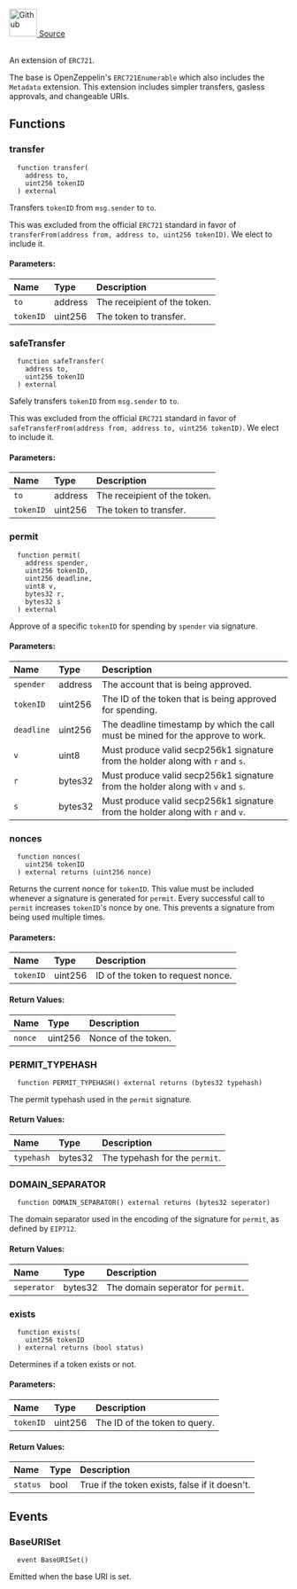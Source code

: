 <a href="https://github.com/solace-fi/solace-core/blob/main/contracts/interfaces/utils/IERC721Enhanced.sol"><img src="/img/github.svg" alt="Github" width="50px"/> Source</a><br/><br/>

An extension of `ERC721`.

The base is OpenZeppelin's `ERC721Enumerable` which also includes the `Metadata` extension. This extension includes simpler transfers, gasless approvals, and changeable URIs.


## Functions
### transfer
```solidity
  function transfer(
    address to,
    uint256 tokenID
  ) external
```
Transfers `tokenID` from `msg.sender` to `to`.

This was excluded from the official `ERC721` standard in favor of `transferFrom(address from, address to, uint256 tokenID)`. We elect to include it.

#### Parameters:
| Name | Type | Description                                                          |
| :--- | :--- | :------------------------------------------------------------------- |
| `to` | address | The receipient of the token. |
| `tokenID` | uint256 | The token to transfer. |

### safeTransfer
```solidity
  function safeTransfer(
    address to,
    uint256 tokenID
  ) external
```
Safely transfers `tokenID` from `msg.sender` to `to`.

This was excluded from the official `ERC721` standard in favor of `safeTransferFrom(address from, address to, uint256 tokenID)`. We elect to include it.

#### Parameters:
| Name | Type | Description                                                          |
| :--- | :--- | :------------------------------------------------------------------- |
| `to` | address | The receipient of the token. |
| `tokenID` | uint256 | The token to transfer. |

### permit
```solidity
  function permit(
    address spender,
    uint256 tokenID,
    uint256 deadline,
    uint8 v,
    bytes32 r,
    bytes32 s
  ) external
```
Approve of a specific `tokenID` for spending by `spender` via signature.


#### Parameters:
| Name | Type | Description                                                          |
| :--- | :--- | :------------------------------------------------------------------- |
| `spender` | address | The account that is being approved. |
| `tokenID` | uint256 | The ID of the token that is being approved for spending. |
| `deadline` | uint256 | The deadline timestamp by which the call must be mined for the approve to work. |
| `v` | uint8 | Must produce valid secp256k1 signature from the holder along with `r` and `s`. |
| `r` | bytes32 | Must produce valid secp256k1 signature from the holder along with `v` and `s`. |
| `s` | bytes32 | Must produce valid secp256k1 signature from the holder along with `r` and `v`. |

### nonces
```solidity
  function nonces(
    uint256 tokenID
  ) external returns (uint256 nonce)
```
Returns the current nonce for `tokenID`. This value must be
included whenever a signature is generated for `permit`.
Every successful call to `permit` increases ``tokenID``'s nonce by one. This
prevents a signature from being used multiple times.


#### Parameters:
| Name | Type | Description                                                          |
| :--- | :--- | :------------------------------------------------------------------- |
| `tokenID` | uint256 | ID of the token to request nonce. |

#### Return Values:
| Name                           | Type          | Description                                                                  |
| :----------------------------- | :------------ | :--------------------------------------------------------------------------- |
| `nonce` | uint256 | Nonce of the token. |

### PERMIT_TYPEHASH
```solidity
  function PERMIT_TYPEHASH() external returns (bytes32 typehash)
```
The permit typehash used in the `permit` signature.



#### Return Values:
| Name                           | Type          | Description                                                                  |
| :----------------------------- | :------------ | :--------------------------------------------------------------------------- |
| `typehash` | bytes32 | The typehash for the `permit`. |

### DOMAIN_SEPARATOR
```solidity
  function DOMAIN_SEPARATOR() external returns (bytes32 seperator)
```
The domain separator used in the encoding of the signature for `permit`, as defined by `EIP712`.



#### Return Values:
| Name                           | Type          | Description                                                                  |
| :----------------------------- | :------------ | :--------------------------------------------------------------------------- |
| `seperator` | bytes32 | The domain seperator for `permit`. |

### exists
```solidity
  function exists(
    uint256 tokenID
  ) external returns (bool status)
```
Determines if a token exists or not.


#### Parameters:
| Name | Type | Description                                                          |
| :--- | :--- | :------------------------------------------------------------------- |
| `tokenID` | uint256 | The ID of the token to query. |

#### Return Values:
| Name                           | Type          | Description                                                                  |
| :----------------------------- | :------------ | :--------------------------------------------------------------------------- |
| `status` | bool | True if the token exists, false if it doesn't. |

## Events
### BaseURISet
```solidity
  event BaseURISet()
```
Emitted when the base URI is set.


